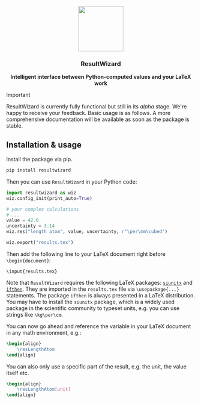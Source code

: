 <div align="center">
  <img src="https://github.com/paul019/ResultWizard/assets/37160523/8576038a-3867-470b-8f42-90b60ea92042" width="120px" />
  <div align="center">
    <h3 align="center">ResultWizard</h3>
    <p><strong>Intelligent interface between Python-computed values and your LaTeX work</strong></p>
  </div>
</div>

> [!important]  
> ResultWizard is currently fully functional but still in its *alpha* stage. We're happy to receive your feedback. Basic usage is as follows. A more comprehensive documentation will be available as soon as the package is stable.


## Installation & usage
Install the package via pip.

```sh
pip install resultwizard
```

Then you can use `ResultWizard` in your Python code:

```python
import resultwizard as wiz
wiz.config_init(print_auto=True)

# your complex calculations
# ...
value = 42.0
uncertainty = 3.14
wiz.res("length atom", value, uncertainty, r"\per\mm\cubed")

wiz.export("results.tex")
```

Then add the following line to your LaTeX document right before `\begin{document}`:

```
\input{results.tex}
```

Note that `ResultWizard` requires the following LaTeX packages: [`siunitx`](https://ctan.org/pkg/siunitx) and [`ifthen`](https://ctan.org/pkg/ifthen). They are imported in the `results.tex` file via `\usepackage{...}` statements. The package `ifthen` is always presented in a LaTeX distribution. You may have to install the `siunitx` package, which is a widely used package in the scientific community to typeset units, e.g. you can use strings like `\kg\per\cm`.

You can now go ahead and reference the variable in your LaTeX document in any math environment, e.g.:

```latex
\begin{align}
    \resLengthAtom
\end{align}
```

You can also only use a specific part of the result, e.g. the unit, the value itself etc.

```latex
\begin{align}
    \resLengthAtom[unit]
\end{align}
```
